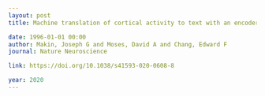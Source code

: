 ```yaml
---
layout: post
title: Machine translation of cortical activity to text with an encoder–decoder framework

date: 1996-01-01 00:00
author: Makin, Joseph G and Moses, David A and Chang, Edward F
journal: Nature Neuroscience

link: https://doi.org/10.1038/s41593-020-0608-8

year: 2020
---
```




